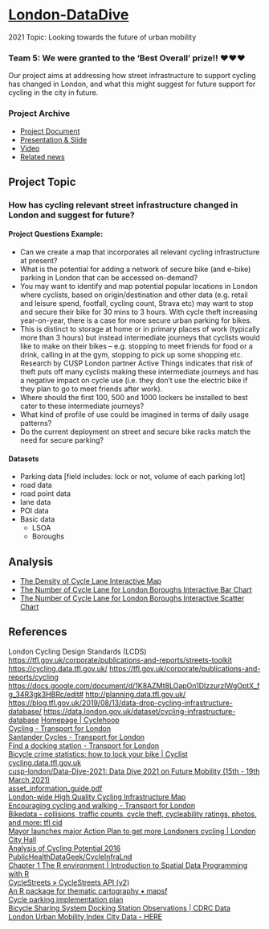 # [London-DataDive](https://cusplondon.ac.uk/) 
<p>2021 Topic: Looking towards the future of urban mobility</p>

### **Team 5: We were granted to the ‘Best Overall’ prize!! :heart::heart::heart:**

Our project aims at addressing how street infrastructure to support cycling has changed in London, and what this might suggest for future support for cycling in the city in future.

### Project Archive
- [Project Document](https://docs.google.com/document/d/1K8AZMt8LOapOn1DIzzurzIWgOptX_fg_34R3gk3HBRc/edit#heading=h.okqibh18wxay)
- [Presentation & Slide](https://docs.google.com/presentation/d/1si8_LA3jBoA7DxknHHKAjZUkrJZUS3_Gy0fixIxwC9c/edit?usp=sharing)
- [Video](https://media.kcl.ac.uk/media/DataDive2021_Team5_How+has+cycling+relevant+street+infrastructure+changed+in+London+and+suggest+for+future/1_ilmylago)
- [Related news](https://www.kcl.ac.uk/news/looking-towards-the-future-of-urban-mobility)


## Project Topic
### How has cycling relevant street infrastructure changed in London and suggest for future?

#### Project Questions Example:
- Can we create a map that incorporates all relevant cycling infrastructure at present? 
- What is the potential for adding a network of secure bike (and e-bike) parking in London that can be accessed on-demand? 
- You may want to identify and map potential popular locations in London where cyclists, based on origin/destination and other data (e.g. retail and leisure spend, footfall, cycling count, Strava etc) may want to stop and secure their bike for 30 mins to 3 hours. With cycle theft increasing year-on-year, there is a case for more secure urban parking for bikes. 
- This is distinct to storage at home or in primary places of work (typically more than 3 hours) but instead intermediate journeys that cyclists would like to make on their bikes – e.g. stopping to meet friends for food or a drink, calling in at the gym, stopping to pick up some shopping etc. Research by CUSP London partner Active Things indicates that risk of theft puts off many cyclists making these intermediate journeys and has a negative impact on cycle use (i.e. they don’t use the electric bike if they plan to go to meet friends after work). 
- Where should the first 100, 500 and 1000 lockers be installed to best cater to these intermediate journeys? 
- What kind of profile of use could be imagined in terms of daily usage patterns? 
- Do the current deployment on street and secure bike racks match the need for secure parking?

#### Datasets
- Parking data [field includes: lock or not, volume of each parking lot]
- road data
- road point data
- lane data
- POI data
- Basic data
  - LSOA
  - Boroughs

## Analysis
- [The Density of Cycle Lane Interactive Map](https://zeqiang.fun/CLMAP/density_cycle_lane.html)
- [The Number of Cycle Lane for London Boroughs Interactive Bar Chart](https://fang-zeqiang.github.io/CLMAP/echarts4r.html)
- [The Number of Cycle Lane for London Boroughs Interactive Scatter Chart](https://fang-zeqiang.github.io/CLMAP/scatter.html)


## References
London Cycling Design Standards (LCDS) https://tfl.gov.uk/corporate/publications-and-reports/streets-toolkit
https://cycling.data.tfl.gov.uk/
https://tfl.gov.uk/corporate/publications-and-reports/cycling
https://docs.google.com/document/d/1K8AZMt8LOapOn1DIzzurzIWgOptX_fg_34R3gk3HBRc/edit#
http://planning.data.tfl.gov.uk/
https://blog.tfl.gov.uk/2019/08/13/data-drop-cycling-infrastructure-database/
https://data.london.gov.uk/dataset/cycling-infrastructure-database
[Homepage | Cyclehoop](https://www.cyclehoop.rentals/)  
[Cycling - Transport for London](https://tfl.gov.uk/modes/cycling/)  
[Santander Cycles - Transport for London](https://tfl.gov.uk/modes/cycling/santander-cycles?intcmp=2295)  
[Find a docking station - Transport for London](https://tfl.gov.uk/modes/cycling/santander-cycles/find-a-docking-station?intcmp=2321)  
[Bicycle crime statistics: how to lock your bike | Cyclist](https://www.cyclist.co.uk/news/412/bicycle-crime-statistics)  
[cycling.data.tfl.gov.uk](https://cycling.data.tfl.gov.uk/)  
[cusp-london/Data-Dive-2021: Data Dive 2021 on Future Mobility (15th - 19th March 2021)](https://github.com/cusp-london/Data-Dive-2021)  
[asset_information_guide.pdf](https://cycling.data.tfl.gov.uk/CyclingInfrastructure/documentation/asset_information_guide.pdf)  
[London-wide High Quality Cycling Infrastructure Map](https://camdencyclists.org.uk/campaigns-2/draft-for-london-wide-high-quality-cycling-infrastructure-map-present-and-future/)  
[Encouraging cycling and walking - Transport for London](https://tfl.gov.uk/corporate/about-tfl/how-we-work/planning-for-the-future/encouraging-cycling-and-walking#:~:text=The%20overarching%20goal%20of%20the,the%20London-wide%20cycle%20network)  
[Bikedata - collisions, traffic counts, cycle theft, cycleability ratings, photos, and more: tfl cid](https://bikedata.cyclestreets.net/tflcid/#14.45/51.51438/-0.09661)  
[Mayor launches major Action Plan to get more Londoners cycling | London City Hall](https://www.london.gov.uk/press-releases/mayoral/action-plan-to-get-more-londoners-cycling)  
[Analysis of Cycling Potential 2016](http://content.tfl.gov.uk/analysis-of-cycling-potential-2016.pdf)  
[PublicHealthDataGeek/CycleInfraLnd](https://github.com/PublicHealthDataGeek/CycleInfraLnd)  
[Chapter 1 The R environment | Introduction to Spatial Data Programming with R](http://132.72.155.230:3838/r/the-r-environment.html)  
[CycleStreets » CycleStreets API (v2)](https://www.cyclestreets.net/api/#infrastructuredatasetauditing)  
[An R package for thematic cartography • mapsf](https://riatelab.github.io/mapsf/)  
[Cycle parking implementation plan](https://content.tfl.gov.uk/cycle-parking-implementation-plan.pdf)  
[Bicycle Sharing System Docking Station Observations | CDRC Data](https://data.cdrc.ac.uk/dataset/bicycle-sharing-system-docking-station-observations)  
[London Urban Mobility Index City Data - HERE](https://urbanmobilityindex.here.com/city/london/)

